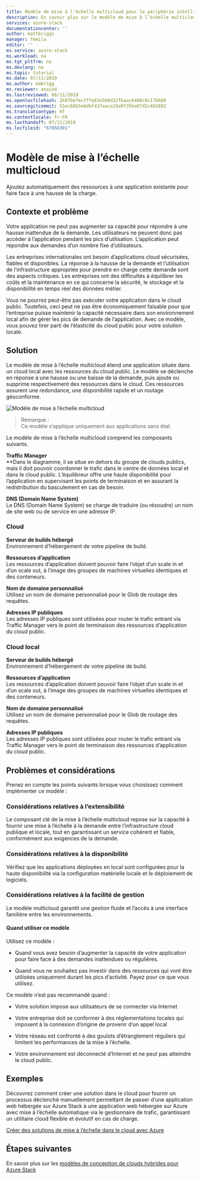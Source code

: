```yaml
---
title: Modèle de mise à l’échelle multicloud pour la périphérie intelligente avec Azure Stack | Microsoft Docs
description: En savoir plus sur le modèle de mise à l’échelle multicloud pour la périphérie intelligente avec Azure Stack
services: azure-stack
documentationcenter: ''
author: mattbriggs
manager: femila
editor: ''
ms.service: azure-stack
ms.workload: na
ms.tgt_pltfrm: na
ms.devlang: na
ms.topic: tutorial
ms.date: 07/11/2019
ms.author: mabrigg
ms.reviewer: anajod
ms.lastreviewed: 06/11/2019
ms.openlocfilehash: 2b97be7ecfffe83e560d32fbaac6480c8c17bb88
ms.sourcegitcommit: 51ec68b5e6dbf437aaca19a9f35ba07d2c402892
ms.translationtype: HT
ms.contentlocale: fr-FR
ms.lasthandoff: 07/12/2019
ms.locfileid: "67856301"
---
```

# <a name="cross-cloud-scaling-pattern"></a>Modèle de mise à l’échelle multicloud

Ajoutez automatiquement des ressources à une application existante pour faire face à une hausse de la charge.

## <a name="context-and-problem"></a>Contexte et problème

Votre application ne peut pas augmenter sa capacité pour répondre à une hausse inattendue de la demande. Les utilisateurs ne peuvent donc pas accéder à l’application pendant les pics d’utilisation. L’application peut répondre aux demandes d’un nombre fixe d’utilisateurs.

Les entreprises internationales ont besoin d’applications cloud sécurisées, fiables et disponibles. La réponse à la hausse de la demande et l’utilisation de l’infrastructure appropriée pour prendre en charge cette demande sont des aspects critiques. Les entreprises ont des difficultés à équilibrer les coûts et la maintenance en ce qui concerne la sécurité, le stockage et la disponibilité en temps réel des données métier.

Vous ne pourrez peut-être pas exécuter votre application dans le cloud public. Toutefois, ceci peut ne pas être économiquement faisable pour que l’entreprise puisse maintenir la capacité nécessaire dans son environnement local afin de gérer les pics de demande de l’application. Avec ce modèle, vous pouvez tirer parti de l’élasticité du cloud public pour votre solution locale.

## <a name="solution"></a>Solution

Le modèle de mise à l’échelle multicloud étend une application située dans un cloud local avec les ressources du cloud public. Le modèle se déclenche en réponse à une hausse ou une baisse de la demande, puis ajoute ou supprime respectivement des ressources dans le cloud. Ces ressources assurent une redondance, une disponibilité rapide et un routage géoconforme.

![Modèle de mise à l’échelle multicloud](media/azure-stack-edge-pattern-cross-cloud-scaling/cross-cloud-scaling.png)

> Remarque :  
> Ce modèle s’applique uniquement aux applications sans état.

Le modèle de mise à l’échelle multicloud comprend les composants suivants.

**Traffic Manager**  
**Dans le diagramme, il se situe en dehors du groupe de clouds publics, mais il doit pouvoir coordonner le trafic dans le centre de données local et dans le cloud public. L’équilibreur offre une haute disponibilité pour l’application en supervisant les points de terminaison et en assurant la redistribution du basculement en cas de besoin.

**DNS (Domain Name System)**  
Le DNS (Domain Name System) se charge de traduire (ou résoudre) un nom de site web ou de service en une adresse IP.

### <a name="cloud"></a>Cloud

**Serveur de builds hébergé**  
Environnement d’hébergement de votre pipeline de build.

**Ressources d’application**  
Les ressources d’application doivent pouvoir faire l’objet d’un scale in et d’un scale out, à l’image des groupes de machines virtuelles identiques et des conteneurs.

**Nom de domaine personnalisé**  
Utilisez un nom de domaine personnalisé pour le Glob de routage des requêtes.

**Adresses IP publiques**  
Les adresses IP publiques sont utilisées pour router le trafic entrant via Traffic Manager vers le point de terminaison des ressources d’application du cloud public.  

### <a name="local-cloud"></a>Cloud local

**Serveur de builds hébergé**  
Environnement d’hébergement de votre pipeline de build.

**Ressources d’application**  
Les ressources d’application doivent pouvoir faire l’objet d’un scale in et d’un scale out, à l’image des groupes de machines virtuelles identiques et des conteneurs.

**Nom de domaine personnalisé**  
Utilisez un nom de domaine personnalisé pour le Glob de routage des requêtes.

**Adresses IP publiques**  
Les adresses IP publiques sont utilisées pour router le trafic entrant via Traffic Manager vers le point de terminaison des ressources d’application du cloud public. 

## <a name="issues-and-considerations"></a>Problèmes et considérations


Prenez en compte les points suivants lorsque vous choisissez comment implémenter ce modèle :

### <a name="scalability-considerations"></a>Considérations relatives à l’extensibilité

Le composant clé de la mise à l’échelle multicloud repose sur la capacité à fournir une mise à l’échelle à la demande entre l’infrastructure cloud publique et locale, tout en garantissant un service cohérent et fiable, conformément aux exigences de la demande.

### <a name="availability-considerations"></a>Considérations relatives à la disponibilité

Vérifiez que les applications déployées en local sont configurées pour la haute disponibilité via la configuration matérielle locale et le déploiement de logiciels.

### <a name="manageability-considerations"></a>Considérations relatives à la facilité de gestion

Le modèle multicloud garantit une gestion fluide et l’accès à une interface familière entre les environnements.

#### <a name="when-to-use-this-pattern"></a>Quand utiliser ce modèle

Utilisez ce modèle :

-   Quand vous avez besoin d’augmenter la capacité de votre application pour faire face à des demandes inattendues ou régulières.

-   Quand vous ne souhaitez pas investir dans des ressources qui vont être utilisées uniquement durant les pics d’activité. Payez pour ce que vous utilisez.

Ce modèle n’est pas recommandé quand :

-   Votre solution impose aux utilisateurs de se connecter via Internet

-   Votre entreprise doit se conformer à des réglementations locales qui imposent à la connexion d’origine de provenir d’un appel local

-   Votre réseau est confronté à des goulots d’étranglement réguliers qui limitent les performances de la mise à l’échelle.

-   Votre environnement est déconnecté d’Internet et ne peut pas atteindre le cloud public.

## <a name="example"></a>Exemples

Découvrez comment créer une solution dans le cloud pour fournir un processus déclenché manuellement permettant de passer d’une application web hébergée sur Azure Stack à une application web hébergée sur Azure avec mise à l’échelle automatique via le gestionnaire de trafic, garantissant un utilitaire cloud flexible et évolutif en cas de charge.

[Créer des solutions de mise à l’échelle dans le cloud avec Azure](https://docs.microsoft.com/azure/azure-stack/user/azure-stack-solution-cloud-burst)

## <a name="next-steps"></a>Étapes suivantes

En savoir plus sur les [modèles de conception de clouds hybrides pour Azure Stack](azure-stack-edge-pattern-overview.md)
